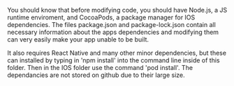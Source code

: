You should know that before modifying code, you should have Node.js, a JS runtime enviroment, and CocoaPods, a package manager for IOS dependencies. The files package.json and package-lock.json contain all necessary information about the apps dependencies and modifying them can very easily make your app unable to be built. 

It also requires React Native and many other minor dependencies, but these can installed by typing in 'npm install' into the command line inside of this folder. Then in the IOS folder use the command 'pod install'. The dependancies are not stored on github due to their large size. 